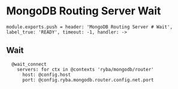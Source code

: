
# MongoDB Routing Server Wait

    module.exports.push = header: 'MongoDB Routing Server # Wait', label_true: 'READY', timeout: -1, handler: ->

## Wait

      @wait_connect
        servers: for ctx in @contexts 'ryba/mongodb/router'
          host: @config.host
          port: @config.ryba.mongodb.router.config.net.port
